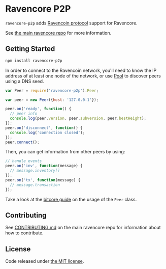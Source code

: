 Ravencore P2P
=======

`ravencore-p2p` adds [Ravencoin protocol](https://en.bitcoin.it/wiki/Protocol_documentation) support for Ravencore.

See [the main ravencore repo](https://github.com/OverstockMedici/ravencore) for more information.

## Getting Started

```sh
npm install ravencore-p2p
```
In order to connect to the Ravencoin network, you'll need to know the IP address of at least one node of the network, or use [Pool](/docs/pool.md) to discover peers using a DNS seed.

```javascript
var Peer = require('ravencore-p2p').Peer;

var peer = new Peer({host: '127.0.0.1'});

peer.on('ready', function() {
  // peer info
  console.log(peer.version, peer.subversion, peer.bestHeight);
});
peer.on('disconnect', function() {
  console.log('connection closed');
});
peer.connect();
```

Then, you can get information from other peers by using:

```javascript
// handle events
peer.on('inv', function(message) {
  // message.inventory[]
});
peer.on('tx', function(message) {
  // message.transaction
});
```

Take a look at the [bitcore guide](http://bitcore.io/guide/peer.html) on the usage of the `Peer` class.

## Contributing

See [CONTRIBUTING.md](https://github.com/OverstockMedici/ravencore/blob/master/CONTRIBUTING.md) on the main ravencore repo for information about how to contribute.

## License

Code released under [the MIT license](https://github.com/OverstockMedici/ravencore/blob/master/LICENSE).
